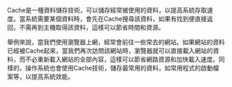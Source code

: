 Cache是一種資料儲存技術，可以儲存經常被使用的資料，以提高系統存取速度。當系統需要某個資料時，會先在Cache搜尋該資料，如果有找到便直接返回，不需再到主機取得該資料，這樣可以節省時間和資源。

舉例來說，當我們使用瀏覽器上網，經常會前往一些常去的網站。如果網站的資料已經被Cache起來，當我們再次訪問該網站時，瀏覽器就可以直接載入網站的資料，而不必重新載入網站的全部內容，這樣可以節省網路資源和加快載入速度。同樣的，操作系統也會使用Cache技術，儲存最常用的資料，如常用程式的啟動檔案等，以提高系統效能。